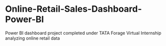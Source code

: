 # Online-Retail-Sales-Dashboard-Power-BI
Power BI dashboard project completed under TATA Forage Virtual Internship analyzing online retail data
